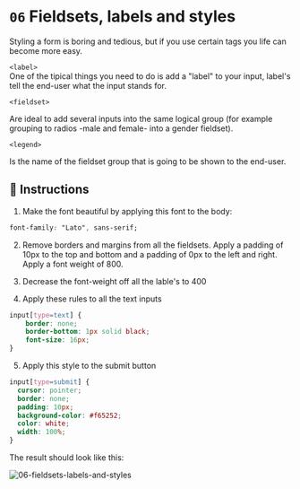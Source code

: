 # `06` Fieldsets, labels and styles

Styling a form is boring and tedious, but if you use certain tags you life can become more easy. 

`<label>`  
One of the tipical things you need to do is add a "label" to your input, label's tell the end-user what the input stands for.

`<fieldset>`  

Are ideal to add several inputs into the same logical group (for example grouping to radios -male and female- into a gender fieldset).

`<legend>`  

Is the name of the fieldset group that is going to be shown to the end-user.

## 📝 Instructions

1. Make the font beautiful by applying this font to the body:

```css
font-family: "Lato", sans-serif;
```

2. Remove borders and margins from all the fieldsets. Apply a padding of 10px to the top and bottom and a padding of 0px to the left and right. Apply a font weight of 800.

3. Decrease the font-weight off all the lable's to 400

4. Apply these rules to all the text inputs

```css
input[type=text] {
	border: none;
	border-bottom: 1px solid black;
	font-size: 16px;
}
```

5. Apply this style to the submit button

```css
input[type=submit] {
  cursor: pointer;
  border: none;
  padding: 10px;
  background-color: #f65252;
  color: white;
  width: 100%;
}
```

The result should look like this:

![06-fieldsets-labels-and-styles](https://github.com/4GeeksAcademy/html-forms-tutorial-exercises/blob/master/.learn/assets/NGmLdal.png?raw=true)
